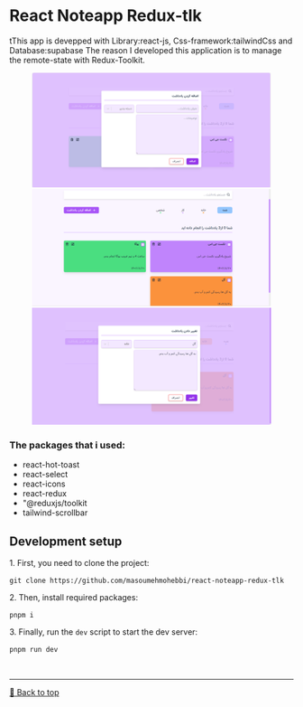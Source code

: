 # React Noteapp Redux-tlk

tThis app is devepped with Library:react-js, Css-framework:tailwindCss and Database:supabase The reason I developed this application is to manage the remote-state with Redux-Toolkit.

<figure>
  <img src="https://github.com/masoumehmohebbi/react-noteapp-redux-tlk/blob/main/App_1.PNG"/>
  <img src="https://github.com/masoumehmohebbi/react-noteapp-redux-tlk/blob/main/App_2.PNG"/>
  <img src="https://github.com/masoumehmohebbi/react-noteapp-redux-tlk/blob/main/App_3.PNG"/>
</figure>

<h3>The packages that i used:</h3>
<ul>
 <li>react-hot-toast</li>
 <li>react-select</li>
 <li>react-icons</li>
 <li>react-redux</li>
 <li>"@reduxjs/toolkit</li>
 <li>tailwind-scrollbar</li>
</ul>

<h2>Development setup</h2>
<p>1. First, you need to clone the project:</p>

```
git clone https://github.com/masoumehmohebbi/react-noteapp-redux-tlk
```

<p>2. Then, install required packages:</p>

```
pnpm i
```

<p>3. Finally, run the <code>dev</code> script to start the dev server:</p>

```
pnpm run dev
```

<br><hr>
[🔼 Back to top](#)

